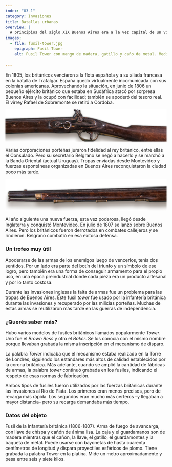 ```yaml
---
index: "03-1"
category: Invasiones
title: Batallas urbanas
overview: |
  A principios del siglo XIX Buenos Aires era a la vez capital de un virreinato y puerto comercial destacado. Sin embargo, a diferencia de otros puertos hispanoamericanos, estaba mal protegida militarmente.
images:
  - file: fusil-tower.jpg
    epigraph: Fusil Tower
    alt: Fusil Tower con mango de madera, gatillo y caño de metal. Medía alrededor de un metro de largo, pesaba de seis a siete kilos y disparaba un proyectil esférico de plomo. 

---
```


En 1805, los británicos vencieron a la flota española y a su aliada francesa en la batalla de Trafalgar. España quedó virtualmente incomunicada con sus colonias americanas. Aprovechando la situación, en junio de 1806 un pequeño ejército británico que estaba en Sudáfrica atacó por sorpresa Buenos Aires y la ocupó con facilidad; también se apoderó del tesoro real. El virrey Rafael de Sobremonte se retiró a Córdoba.

![](./eje03-1-a.jpg)

Varias corporaciones porteñas juraron fidelidad al rey británico, entre ellas el Consulado. Pero su secretario Belgrano se negó a hacerlo y se marchó a la Banda Oriental (actual Uruguay). Tropas enviadas desde Montevideo y fuerzas espontáneas organizadas en Buenos Aires reconquistaron la ciudad poco más tarde.

![](./eje03-1-b.jpg)

Al año siguiente una nueva fuerza, esta vez poderosa, llegó desde Inglaterra y conquistó Montevideo. En julio de 1807 se lanzó sobre Buenos Aires. Pero los británicos fueron derrotados en combates callejeros y se rindieron. Belgrano combatió en esa exitosa defensa.

### Un trofeo muy útil
Apoderarse de las armas de los enemigos luego de vencerlos, tenía dos sentidos. Por un lado era parte del botín del triunfo y un símbolo de ese logro, pero también era una forma de conseguir armamento para el propio uso, en una época preindustrial donde cada pieza era un producto artesanal y por lo tanto costosa.

Durante las invasiones inglesas la falta de armas fue un problema para las tropas de Buenos Aires. Este fusil *tower* fue usado por la infantería británica durante las invasiones y recuperado por las milicias porteñas. Muchas de estas armas se reutilizaron más tarde en las guerras de independencia.

### ¿Querés saber más?
Hubo varios modelos de fusiles británicos llamados popularmente *Tower*. Uno fue el *Brown Bess* y otro el *Baker*. Se los conocía con el mismo nombre porque llevaban grabada la misma inscripción en el mecanismo de disparo.

La palabra *Tower* indicaba que el mecanismo estaba realizado en la Torre de Londres, siguiendo los estándares más altos de calidad establecidos por la corona británica. Más adelante, cuando se amplió la cantidad de fábricas de armas, la palabra *tower* continuó grabada en los fusiles, indicando el respeto de esas normas de fabricación.

Ambos tipos de fusiles fueron utilizados por las fuerzas británicas durante las invasiones al Río de Plata. Los primeros eran menos precisos, pero de recarga más rápida. Los segundos eran mucho más certeros –y llegaban a mayor distancia– pero su recarga demandaba más tiempo.

### Datos del objeto
Fusil de la Infantería británica (1806-1807).
Arma de fuego de avancarga, con llave de chispa y cañón de ánima lisa. La caja y el guardamanos son de madera mientras que el cañón, la llave, el gatillo, el guardamontes y la baqueta de metal. Puede usarse con bayonetas de hasta cuarenta centímetros de longitud y dispara proyectiles esféricos de plomo.
Tiene grabada la palabra Tower en la platina. Mide un metro aproximadamente y pesa entre seis y siete kilos.

